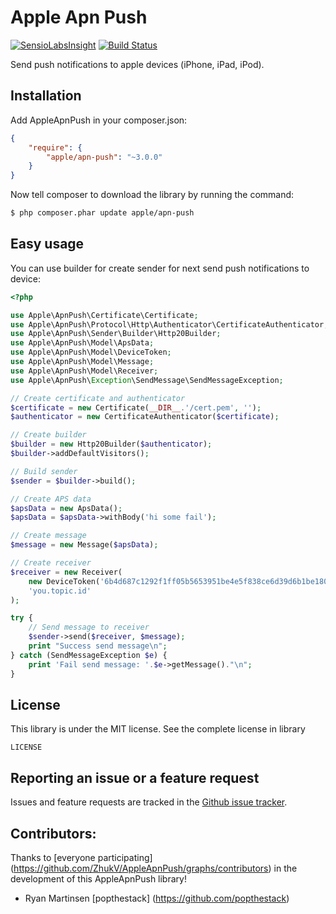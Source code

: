 Apple Apn Push
==============

[![SensioLabsInsight](https://insight.sensiolabs.com/projects/53f2239f-c4cc-4643-85c9-a9f79850e863/mini.png)](https://insight.sensiolabs.com/projects/53f2239f-c4cc-4643-85c9-a9f79850e863)
[![Build Status](https://travis-ci.org/ZhukV/AppleApnPush.svg?branch=master)](https://travis-ci.org/ZhukV/AppleApnPush)

Send push notifications to apple devices (iPhone, iPad, iPod).

Installation
------------

Add AppleApnPush in your composer.json:

````json
{
    "require": {
        "apple/apn-push": "~3.0.0"
    }
}
````

Now tell composer to download the library by running the command:

```bash
$ php composer.phar update apple/apn-push
```

Easy usage
----------

You can use builder for create sender for next send push notifications to device:

```php
<?php

use Apple\ApnPush\Certificate\Certificate;
use Apple\ApnPush\Protocol\Http\Authenticator\CertificateAuthenticator;
use Apple\ApnPush\Sender\Builder\Http20Builder;
use Apple\ApnPush\Model\ApsData;
use Apple\ApnPush\Model\DeviceToken;
use Apple\ApnPush\Model\Message;
use Apple\ApnPush\Model\Receiver;
use Apple\ApnPush\Exception\SendMessage\SendMessageException;

// Create certificate and authenticator
$certificate = new Certificate(__DIR__.'/cert.pem', '');
$authenticator = new CertificateAuthenticator($certificate);

// Create builder
$builder = new Http20Builder($authenticator);
$builder->addDefaultVisitors();

// Build sender
$sender = $builder->build();

// Create APS data
$apsData = new ApsData();
$apsData = $apsData->withBody('hi some fail');

// Create message
$message = new Message($apsData);

// Create receiver
$receiver = new Receiver(
    new DeviceToken('6b4d687c1292f1ff05b5653951be4e5f838ce6d39d6b1be1801fe8dcc35713c1'),
    'you.topic.id'
);

try {
    // Send message to receiver
    $sender->send($receiver, $message);
    print "Success send message\n";
} catch (SendMessageException $e) {
    print 'Fail send message: '.$e->getMessage()."\n";
}

```


License
-------

This library is under the MIT license. See the complete license in library

```
LICENSE
```

Reporting an issue or a feature request
---------------------------------------

Issues and feature requests are tracked in the [Github issue tracker](https://github.com/ZhukV/AppleApnPush/issues).

Contributors:
-------------

Thanks to [everyone participating] (https://github.com/ZhukV/AppleApnPush/graphs/contributors) in the development of this AppleApnPush library!

* Ryan Martinsen [popthestack] (https://github.com/popthestack)
